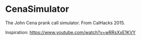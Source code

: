 # CenaSimulator

The John Cena prank call simulator. From CalHacks 2015.


Inspiration: https://www.youtube.com/watch?v=wRRsXxE1KVY
